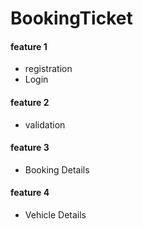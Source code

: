 # BookingTicket
#### feature 1 ####
  * registration
  * Login
#### feature 2 ####
  * validation
#### feature 3 ####
  * Booking Details
#### feature 4 ####
  * Vehicle Details
